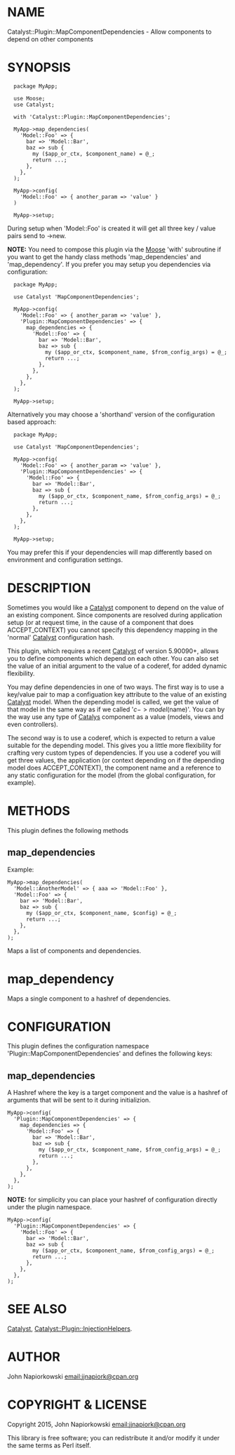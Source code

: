 # NAME

Catalyst::Plugin::MapComponentDependencies - Allow components to depend on other components

# SYNOPSIS

      package MyApp;
      
      use Moose;
      use Catalyst;
    
      with 'Catalyst::Plugin::MapComponentDependencies';

      MyApp->map_dependencies(
        'Model::Foo' => {
          bar => 'Model::Bar',
          baz => sub {
            my ($app_or_ctx, $component_name) = @_;
            return ...;
          },
        },
      );

      MyApp->config(
        'Model::Foo' => { another_param => 'value' }
      )

      MyApp->setup;

During setup when 'Model::Foo' is created it will get all three key / value pairs
send to ->new.

**NOTE:** You need to compose this plugin via the [Moose](https://metacpan.org/pod/Moose) 'with' subroutine if you
want to get the handy class methods 'map\_dependencies' and 'map\_dependency'.  If you
prefer you may setup you dependencies via configuration:

      package MyApp;
      
      use Catalyst 'MapComponentDependencies';
    
      MyApp->config(
        'Model::Foo' => { another_param => 'value' },
        'Plugin::MapComponentDependencies' => {
          map_dependencies => {
            'Model::Foo' => {
              bar => 'Model::Bar',
              baz => sub {
                my ($app_or_ctx, $component_name, $from_config_args) = @_;
                return ...;
              },
            },
          },
        },
      );

      MyApp->setup;

Alternatively you may choose a 'shorthand' version of the configuration based
approach:

      package MyApp;
      
      use Catalyst 'MapComponentDependencies';
    
      MyApp->config(
        'Model::Foo' => { another_param => 'value' },
        'Plugin::MapComponentDependencies' => {
          'Model::Foo' => {
            bar => 'Model::Bar',
            baz => sub {
              my ($app_or_ctx, $component_name, $from_config_args) = @_;
              return ...;
            },
          },
        },
      );

      MyApp->setup;

You may prefer this if your dependencies will map differently based on environment
and configuration settings.

# DESCRIPTION

Sometimes you would like a [Catalyst](https://metacpan.org/pod/Catalyst) component to depend on the value of an
existing component.  Since components are resolved during application setup (or
at request time, in the cause of a component that does ACCEPT\_CONTEXT) you cannot
specify this dependency mapping in the 'normal' [Catalyst](https://metacpan.org/pod/Catalyst) configuration hash.

This plugin, which requires a recent [Catalyst](https://metacpan.org/pod/Catalyst) of version 5.90090+, allows you to
define components which depend on each other.  You can also set the value of an
initial argument to the value of a coderef, for added dynamic flexibility.

You may define dependencies in one of two ways.  The first way is to use a key/value
pair to map a configuation key attribute to the value of an existing [Catalyst](https://metacpan.org/pod/Catalyst)
model.  When the depending model is called, we get the value of that model in the
same way as if we called '$c->model($name)'.  You can by the way use any type of
[Catalys](https://metacpan.org/pod/Catalys) component as a value (models, views and even controllers).

The second way is to use a coderef, which is expected to return a value suitable for
the depending model.  This gives you a little more flexibility for crafting very
custom types of dependencies.  If you use a coderef you will get three values,
the application (or context depending on if the depending model does ACCEPT\_CONTEXT),
the component name and a reference to any static configuration for the model (from
the global configuration, for example).

# METHODS

This plugin defines the following methods

## map\_dependencies

Example:

    MyApp->map_dependencies(
      'Model::AnotherModel' => { aaa => 'Model::Foo' },
      'Model::Foo' => {
        bar => 'Model::Bar',
        baz => sub {
          my ($app_or_ctx, $component_name, $config) = @_;
          return ...;
        },
      },
    );

Maps a list of components and dependencies.

# map\_dependency

Maps a single component to a hashref of dependencies.

# CONFIGURATION

This plugin defines the configuration namespace 'Plugin::MapComponentDependencies'
and defines the following keys:

## map\_dependencies

A Hashref where the key is a target component and the value is a hashref of arguments
that will be sent to it during initializion.

    MyApp->config(
      'Plugin::MapComponentDependencies' => {
        map_dependencies => {
          'Model::Foo' => {
            bar => 'Model::Bar',
            baz => sub {
              my ($app_or_ctx, $component_name, $from_config_args) = @_;
              return ...;
            },
          },
        },
      },
    );

**NOTE:** for simplicity you can place your hashref of configuration directly under the
plugin namespace.

    MyApp->config(
      'Plugin::MapComponentDependencies' => {
        'Model::Foo' => {
          bar => 'Model::Bar',
          baz => sub {
            my ($app_or_ctx, $component_name, $from_config_args) = @_;
            return ...;
          },
        },
      },
    );

# SEE ALSO

[Catalyst](https://metacpan.org/pod/Catalyst), [Catalyst::Plugin::InjectionHelpers](https://metacpan.org/pod/Catalyst::Plugin::InjectionHelpers).

# AUTHOR

John Napiorkowski [email:jjnapiork@cpan.org](email:jjnapiork@cpan.org)

# COPYRIGHT & LICENSE

Copyright 2015, John Napiorkowski [email:jjnapiork@cpan.org](email:jjnapiork@cpan.org)

This library is free software; you can redistribute it and/or modify it under
the same terms as Perl itself.
